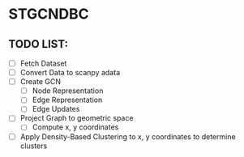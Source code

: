 # STGCNDBC

## TODO LIST:

- [ ] Fetch Dataset
- [ ] Convert Data to scanpy adata
- [ ] Create GCN
    - [ ] Node Representation
    - [ ] Edge Representation
    - [ ] Edge Updates
- [ ] Project Graph to geometric space
    - [ ] Compute x, y coordinates
- [ ] Apply Density-Based Clustering to x, y coordinates to determine clusters
